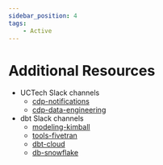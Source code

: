 ```yaml
---
sidebar_position: 4
tags:
    - Active
---
```



#  Additional Resources

- UCTech Slack channels
  - [cdp-notifications](https://uctech.slack.com/archives/C047778P8DT)
  - [cdp-data-engineering](https://uctech.slack.com/archives/C03CD7UNPSQ)
- dbt Slack channels
  - [modeling-kimball](https://getdbt.slack.com/archives/C0173G67NEA)
  - [tools-fivetran](https://getdbt.slack.com/archives/C01D1R2JLLA)
  - [dbt-cloud](https://getdbt.slack.com/archives/CMZ2V0X8V)
  - [db-snowflake](https://getdbt.slack.com/archives/CJN7XRF1B)
